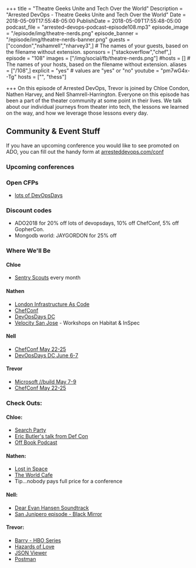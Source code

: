 +++
title = "Theatre Geeks Unite and Tech Over the World"
Description = "Arrested DevOps - Theatre Geeks Unite and Tech Over the World"
Date = 2018-05-09T17:55:48-05:00
PublishDate = 2018-05-09T17:55:48-05:00
podcast_file = "arrested-devops-podcast-episode108.mp3"
episode_image = "/episode/img/theatre-nerds.png"
episode_banner = "/episode/img/theatre-nerds-banner.png"
guests = ["ccondon","nshamrell","nharvey3",] # The names of your guests, based on the filename without extension.
sponsors = ["stackoverflow","chef",]
episode = "108"
images = ["/img/social/fb/theatre-nerds.png"]
#hosts = [] # The names of your hosts, based on the filename without extension.
aliases = ["/108",]
explicit = "yes" # values are "yes" or "no"
youtube = "pm7wG4x--Tg"
hosts = ["", "thess"]

+++
On this episode of Arrested DevOps, Trevor is joined by Chloe Condon, Nathen Harvey, and Nell Shamrell-Harrington. Everyone on this episode has been a part of the theater community at some point in their lives. We talk about our individual journeys from theater into tech, the lessons we learned on the way, and how we leverage those lessons every day.

## Community & Event Stuff

If you have an upcoming conference you would like to see promoted on ADO, you can fill out the handy form at [arresteddevops.com/conf](https://arresteddevops.com/conf)

### Upcoming conferences

### Open CFPs

- [lots of DevOpsDays](https://devopsdays.org/speaking)

### Discount codes
- ADO2018 for 20% off lots of devopsdays, 10% off ChefConf, 5% off GopherCon.
- Mongodb world: JAYGORDON for 25% off

### Where We'll Be

#### Chloe

- [Sentry Scouts](https://www.meetup.com/Sentry/) every month

#### Nathen

- [London Infrastructure As Code](https://skillsmatter.com/meetups/10820-london-infrastructure-as-code-inaugural-event)
- [ChefConf](http://chefconf.chef.io/)
- [DevOpsDays DC](https://www.devopsdays.org/events/2018-washington-dc/welcome/)
- [Velocity San Jose](https://conferences.oreilly.com/velocity/vl-ca) - Workshops on Habitat & InSpec

#### Nell

- [ChefConf May 22-25](http://chefconf.chef.io/)
- [DevOpsDays DC June 6-7](https://www.devopsdays.org/events/2018-washington-dc/welcome/)

#### Trevor

- [Microsoft //build May 7-9](https://www.microsoft.com/en-us/build/sessions)
- [ChefConf May 22-25](http://chefconf.chef.io/)

### Check Outs:
#### Chloe:
- [Search Party](http://www.tbs.com/shows/search-party)
- [Eric Butler's talk from Def Con](https://youtu.be/_-nxemBCcmU)
- [Off Book Podcast](https://www.earwolf.com/show/off-book/)

#### Nathen:
- [Lost in Space](https://www.netflix.com/title/80104198)
- [The World Cafe](http://www.theworldcafe.com/key-concepts-resources/world-cafe-method/)
- Tip...nobody pays full price for a conference

#### Nell:
- [Dear Evan Hansen Soundtrack](https://www.amazon.com/Dear-Hansen-Original-Broadway-Recording/dp/B01N5AU6MD)
- [San Junipero episode - Black Mirror](https://www.imdb.com/title/tt4538072/)

#### Trevor:
- [Barry - HBO Series](https://www.hbo.com/barry)
- [Hazards of Love](https://www.amazon.com/Hazards-Love-Decemberists/dp/B001LK1LA6)
- [JSON Viewer](https://github.com/tulios/json-viewer)
- [Postman](https://www.getpostman.com/)

